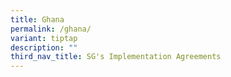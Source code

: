 ```yaml
---
title: Ghana
permalink: /ghana/
variant: tiptap
description: ""
third_nav_title: SG's Implementation Agreements
---
```

